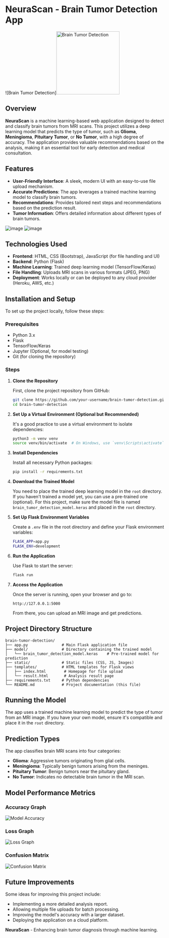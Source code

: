 # NeuraScan - Brain Tumor Detection App

![Brain Tumor Detection]<img src="https://media.istockphoto.com/id/1250205787/photo/brain-tumor.jpg?s=612x612&w=0&k=20&c=iu9lulr9RpYsFA2r8NqdEAzxxewm4jNNaH4hV3IAY-0=" alt="Brain Tumor Detection" width="200" />


## Overview

**NeuraScan** is a machine learning-based web application designed to detect and classify brain tumors from MRI scans. This project utilizes a deep learning model that predicts the type of tumor, such as **Glioma**, **Meningioma**, **Pituitary Tumor**, or **No Tumor**, with a high degree of accuracy. The application provides valuable recommendations based on the analysis, making it an essential tool for early detection and medical consultation.

## Features

- **User-Friendly Interface**: A sleek, modern UI with an easy-to-use file upload mechanism.
- **Accurate Predictions**: The app leverages a trained machine learning model to classify brain tumors.
- **Recommendations**: Provides tailored next steps and recommendations based on the prediction result.
- **Tumor Information**: Offers detailed information about different types of brain tumors.

![image](https://github.com/user-attachments/assets/bef721ee-eb24-4cd2-8825-573b7c1cd0aa)
![image](https://github.com/user-attachments/assets/b172230b-55a5-4b6f-9ab5-06295567ad7b)



## Technologies Used

- **Frontend**: HTML, CSS (Bootstrap), JavaScript (for file handling and UI)
- **Backend**: Python (Flask)
- **Machine Learning**: Trained deep learning model (TensorFlow/Keras)
- **File Handling**: Uploads MRI scans in various formats (JPEG, PNG)
- **Deployment**: Works locally or can be deployed to any cloud provider (Heroku, AWS, etc.)

## Installation and Setup

To set up the project locally, follow these steps:

### Prerequisites

- Python 3.x
- Flask
- TensorFlow/Keras
- Jupyter (Optional, for model testing)
- Git (for cloning the repository)

### Steps

1. **Clone the Repository**

   First, clone the project repository from GitHub:
   ```bash
   git clone https://github.com/your-username/brain-tumor-detection.git
   cd brain-tumor-detection
   ```

2. **Set Up a Virtual Environment (Optional but Recommended)**
   
   It's a good practice to use a virtual environment to isolate dependencies:
   ```bash
   python3 -m venv venv
   source venv/bin/activate  # On Windows, use `venv\Scripts\activate`
   ```

3. **Install Dependencies**

   Install all necessary Python packages:
   ```bash
   pip install -r requirements.txt
   ```

4. **Download the Trained Model**

   You need to place the trained deep learning model in the `root` directory. If you haven't trained a model yet, you can use a pre-trained one (optional). For this project, make sure the model file is named `brain_tumor_detection_model.keras` and placed in the `root` directory.

5. **Set Up Flask Environment Variables**

   Create a `.env` file in the root directory and define your Flask environment variables:
   ```bash
   FLASK_APP=app.py
   FLASK_ENV=development
   ```

6. **Run the Application**

   Use Flask to start the server:
   ```bash
   flask run
   ```

7. **Access the Application**

   Once the server is running, open your browser and go to:
   ```
   http://127.0.0.1:5000
   ```

   From there, you can upload an MRI image and get predictions.

## Project Directory Structure

```plaintext
brain-tumor-detection/
├── app.py               # Main Flask application file
├── model/               # Directory containing the trained model
│   └── brain_tumor_detection_model.keras    # Pre-trained model for prediction
├── static/              # Static files (CSS, JS, Images)
├── templates/           # HTML templates for Flask views
│   ├── index.html        # Homepage for file upload
│   └── result.html       # Analysis result page
├── requirements.txt     # Python dependencies
└── README.md            # Project documentation (this file)
```

## Running the Model

The app uses a trained machine learning model to predict the type of tumor from an MRI image. If you have your own model, ensure it's compatible and place it in the `root` directory.

## Prediction Types

The app classifies brain MRI scans into four categories:

- **Glioma**: Aggressive tumors originating from glial cells.
- **Meningioma**: Typically benign tumors arising from the meninges.
- **Pituitary Tumor**: Benign tumors near the pituitary gland.
- **No Tumor**: Indicates no detectable brain tumor in the MRI scan.

## Model Performance Metrics

### Accuracy Graph

![Model Accuracy](https://github.com/user-attachments/assets/8b574e70-43df-4f39-ba32-bea32ebd5a15)


### Loss Graph

![Loss Graph](https://github.com/user-attachments/assets/3198ff1e-7fee-48f5-91d6-5c8bda6940bd)


### Confusion Matrix

![Confusion Matrix](https://github.com/user-attachments/assets/e873a0ce-a922-4b72-9667-3f605eedec44)


## Future Improvements

Some ideas for improving this project include:
- Implementing a more detailed analysis report.
- Allowing multiple file uploads for batch processing.
- Improving the model's accuracy with a larger dataset.
- Deploying the application on a cloud platform.

**NeuraScan** - Enhancing brain tumor diagnosis through machine learning.
